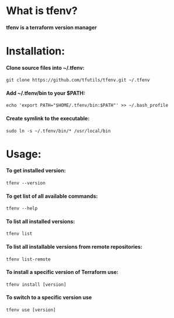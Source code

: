 # What is tfenv?
#### tfenv is a terraform version manager

# Installation:
#### Clone source files into ~/.tfenv:
```shell
git clone https://github.com/tfutils/tfenv.git ~/.tfenv
```
#### Add ~/.tfenv/bin to your $PATH:
```shell
echo 'export PATH="$HOME/.tfenv/bin:$PATH"' >> ~/.bash_profile
```
#### Create symlink to the executable:
```shell
sudo ln -s ~/.tfenv/bin/* /usr/local/bin
```

# Usage:
#### To get installed version:
```shell
tfenv --version
```
#### To get list of all available commands:
```shell
tfenv --help
```
#### To list all installed versions:
```shell
tfenv list
```
#### To list all installable versions from remote repositories:
```shell
tfenv list-remote
```
#### To install a specific version of Terraform use:
```shell
tfenv install [version]
```
#### To switch to a specific version use
```shell
tfenv use [version]
```
